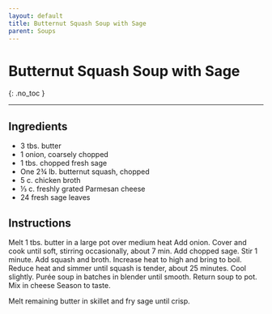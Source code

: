 ```yaml
---
layout: default
title: Butternut Squash Soup with Sage
parent: Soups
---
```


# Butternut Squash Soup with Sage
{: .no_toc }

---

## Ingredients
<ul>
	<li>3 tbs. butter</li>
	<li>1 onion, coarsely chopped</li>
	<li>1 tbs. chopped fresh sage</li>
	<li>One 2¾ lb. butternut squash, chopped</li>
	<li>5 c. chicken broth</li>
	<li>⅓ c. freshly grated Parmesan cheese</li>
	<li>24 fresh sage leaves</li>
</ul>

## Instructions
Melt 1 tbs. butter in a large pot over medium heat Add onion. Cover and cook until soft, stirring occasionally, about 7 min. Add chopped sage. Stir 1 minute. Add squash and broth. Increase heat to high and bring to boil. Reduce heat and simmer until squash is tender, about 25 minutes. Cool slightly. Purée soup in batches in blender until smooth. Return soup to pot. Mix in cheese Season to taste.

Melt remaining butter in skillet and fry sage until crisp.